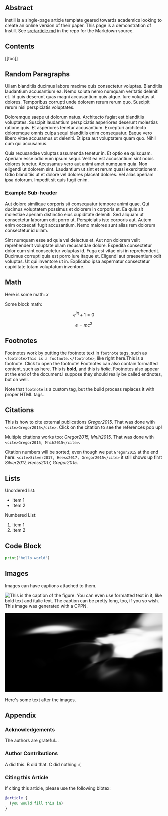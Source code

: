 ## Abstract

Instill is a single-page article template geared towards academics looking to
create an online version of their paper. This page is a demonstration of
Instill. See
[src/article.md](https://github.com/btjanaka/instill/blob/master/src/article.md)
in the repo for the Markdown source.

## Contents

[[toc]]

## Random Paragraphs

Ullam blanditiis ducimus labore maxime quis consectetur voluptas. Blanditiis
laudantium accusantium ea. Nemo soluta nemo numquam veritatis deleniti et. Id
quis deserunt quas magni accusantium quis atque. Iure voluptas ut dolores.
Temporibus corrupti unde dolorem rerum rerum quo. Suscipit rerum nisi
perspiciatis voluptates.

Doloremque saepe ut dolorum natus. Architecto fugiat est blanditiis voluptates.
Suscipit laudantium perspiciatis asperiores deserunt molestias ratione quis. Et
asperiores tenetur accusantium. Excepturi architecto doloremque omnis culpa
sequi blanditiis enim consequatur. Eaque vero libero vitae accusamus ut
deleniti. Et ipsa aut voluptatem quam quo. Nihil cum qui accusamus.

Quia recusandae voluptas assumenda tenetur in. Et optio ea quisquam. Aperiam
esse odio eum ipsum sequi. Velit ea est accusantium sint nobis dolores tenetur.
Accusamus vero aut animi amet numquam quia. Non eligendi ut dolorem sint.
Laudantium ut sint et rerum quasi exercitationem. Odio blanditiis ut et dolore
vel dolores placeat dolores. Vel alias aperiam ipsa dolorum. Impedit sit quis
fugit enim.

### Example Sub-header

Aut dolore similique corporis sit consequatur tempore animi quae. Qui ducimus
voluptatem possimus et dolorem in corporis et. Ea quis sit molestiae aperiam
distinctio eius cupiditate deleniti. Sed aliquam ut consectetur laborum odit
porro ut. Perspiciatis iste corporis aut. Autem enim occaecati fugit
accusantium. Nemo maiores sunt alias rem dolorum consectetur id ullam.

Sint numquam esse ad quia vel delectus et. Aut non dolorem velit reprehenderit
voluptate ullam recusandae dolore. Expedita consectetur dolor eum sint
consectetur voluptas id. Fuga est vitae nisi in reprehenderit. Ducimus corrupti
quia est porro iure itaque et. Eligendi aut praesentium odit voluptas. Ut qui
inventore ut in. Explicabo ipsa aspernatur consectetur cupiditate totam
voluptatum inventore.

## Math

Here is some math: $x$

Some block math:

$$e^{i\pi} + 1 = 0$$

$$e = mc^2$$

## Footnotes

Footnotes work by putting the footnote text in `footnote` tags, such as
`<footnote>This is a footnote.</footnote>`, like right here.<footnote>This is a
footnote.</footnote> Click to open the footnote! Footnotes can also contain
formatted content, such as here. <footnote>This is **bold**, and this is
_italic_.</footnote> Footnotes also appear at the end of the
document.<footnote>I suppose they should really be called endnotes, but oh
well.</footnote>

Note that `footnote` is a custom tag, but the build process replaces it with
proper HTML tags.

## Citations

This is how to cite external publications <cite>Gregor2015</cite>. That was done
with `<cite>Gregor2015</cite>`. Click on the citation to see the references pop
up!

Multiple citations works too: <cite>Gregor2015, Mnih2015</cite>. That was done
with `<cite>Gregor2015, Mnih2015</cite>`.

Citation numbers will be sorted; even though we put `Gregor2015` at the end
here: `<cite>Silver2017, Heess2017, Gregor2015</cite>` it still shows up first
<cite>Silver2017, Heess2017, Gregor2015</cite>.

## Lists

Unordered list:

- Item 1
- Item 2

Numbered List:

1. Item 1
1. Item 2

## Code Block

```python
print("hello world")
```

## Images

Images can have captions attached to them.

![This is the caption of the figure. You can even use formatted text in it, like
**bold** text and _italic_ text. The caption can be pretty long, too, if you so
wish. This image was generated with a CPPN.](assets/img/cppn-rgb.jpg)

![Here's another image. This was also generated with a CPPN.](assets/img/cppn-grey.jpg)

Here's some text after the images.

## Appendix

### Acknowledgements

The authors are grateful...

### Author Contributions

A did this. B did that. C did nothing :(

### Citing this Article

If citing this article, please use the following bibtex:

```bibtex
@article {
  (you would fill this in)
}
```
